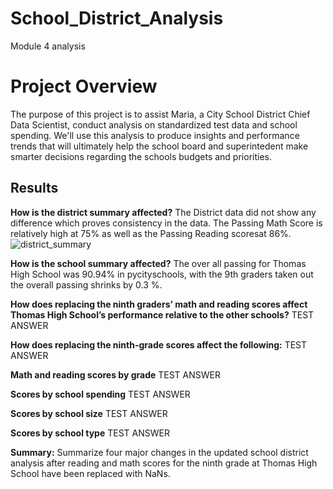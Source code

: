 # School_District_Analysis
Module 4 analysis 

# Project Overview 
The purpose of this project is to assist Maria, a City School District Chief Data Scientist, conduct analysis on standardized test data and school spending. We'll use this analysis to produce insights and performance trends that will ultimately help the school board and superintedent make smarter decisions regarding the schools budgets and priorities. 


## Results

**How is the district summary affected?** 
The District data did not show any difference which proves consistency in the data. The Passing Math Score is relatively high at 75% as well as the Passing Reading scoresat 86%.
![district_summary](https://user-images.githubusercontent.com/75700317/112767851-faecb900-8fe6-11eb-8a92-1a7b242a9671.JPG)


**How is the school summary affected?**
The over all passing for Thomas High School was 90.94% in pycityschools, with the 9th graders taken out the overall passing shrinks by 0.3 %.

**How does replacing the ninth graders’ math and reading scores affect Thomas High School’s performance relative to the other schools?**
TEST ANSWER

**How does replacing the ninth-grade scores affect the following:**
TEST ANSWER

**Math and reading scores by grade**
TEST ANSWER

**Scores by school spending**
TEST ANSWER

**Scores by school size**
TEST ANSWER

**Scores by school type**
TEST ANSWER

**Summary:** 
Summarize four major changes in the updated school district analysis after reading and math scores for the ninth grade at Thomas High School have been replaced with NaNs.

